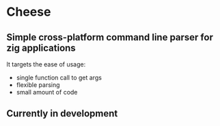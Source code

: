# Cheese

## Simple cross-platform command line parser for zig applications

It targets the ease of usage: 

- single function call to get args
- flexible parsing
- small amount of code

## Currently in development
